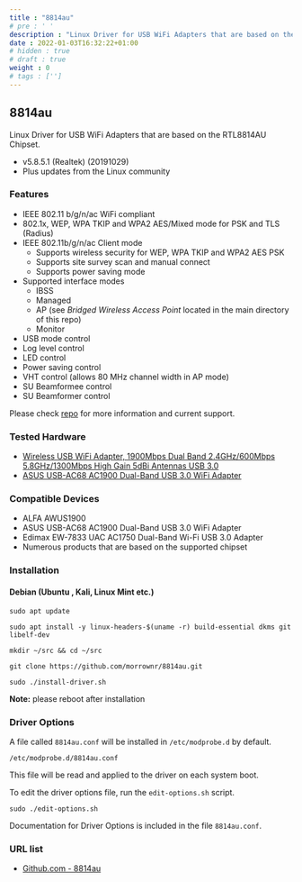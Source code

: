 ```yaml
---
title : "8814au"
# pre : ' '
description : "Linux Driver for USB WiFi Adapters that are based on the RTL8814AU Chipset."
date : 2022-01-03T16:32:22+01:00
# hidden : true
# draft : true
weight : 0
# tags : ['']
---
```


## 8814au

Linux Driver for USB WiFi Adapters that are based on the RTL8814AU Chipset.

* v5.8.5.1 (Realtek) (20191029)
* Plus updates from the Linux community

### Features

* IEEE 802.11 b/g/n/ac WiFi compliant
* 802.1x, WEP, WPA TKIP and WPA2 AES/Mixed mode for PSK and TLS (Radius)
* IEEE 802.11b/g/n/ac Client mode
  * Supports wireless security for WEP, WPA TKIP and WPA2 AES PSK
  * Supports site survey scan and manual connect
  * Supports power saving mode
* Supported interface modes
  * IBSS
  * Managed
  * AP (see *Bridged Wireless Access Point* located in the main directory of this repo)
  * Monitor
* USB mode control
* Log level control
* LED control
* Power saving control
* VHT control (allows 80 MHz channel width in AP mode)
* SU Beamformee control
* SU Beamformer control

Please check [repo](https://github.com/morrownr/8814au) for more information and current support.

### Tested Hardware

* [Wireless USB WiFi Adapter, 1900Mbps Dual Band 2.4GHz/600Mbps 5.8GHz/1300Mbps High Gain 5dBi Antennas USB 3.0](https://www.amazon.com/gp/product/B07VCKN83P)
* [ASUS USB-AC68 AC1900 Dual-Band USB 3.0 WiFi Adapter](https://www.amazon.com/dp/B01I7QFR10)

### Compatible Devices

* ALFA AWUS1900
* ASUS USB-AC68 AC1900 Dual-Band USB 3.0 WiFi Adapter
* Edimax EW-7833 UAC AC1750 Dual-Band Wi-Fi USB 3.0 Adapter
* Numerous products that are based on the supported chipset

### Installation

#### Debian (Ubuntu , Kali, Linux Mint etc.)

```plain
sudo apt update
```

```plain
sudo apt install -y linux-headers-$(uname -r) build-essential dkms git libelf-dev
```

```plain
mkdir ~/src && cd ~/src
```

```plain
git clone https://github.com/morrownr/8814au.git
```

```plain
sudo ./install-driver.sh
```

**Note:** please reboot after installation

### Driver Options

A file called `8814au.conf` will be installed in `/etc/modprobe.d` by default.

`/etc/modprobe.d/8814au.conf`

This file will be read and applied to the driver on each system boot.

To edit the driver options file, run the `edit-options.sh` script.

```plain
sudo ./edit-options.sh
```

Documentation for Driver Options is included in the file `8814au.conf`.

### URL list

* [Github.com - 8814au](https://github.com/morrownr/8814au)
